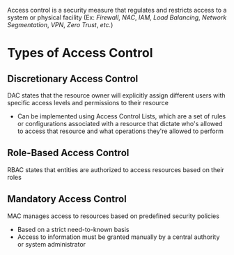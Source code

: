 Access control is a security measure that regulates and restricts access to a system or physical facility (Ex: *Firewall*, *NAC*, *IAM*, *Load Balancing*, *Network Segmentation*, *VPN*, *Zero Trust*, *etc.*)

# Types of Access Control

## Discretionary Access Control

DAC states that the resource owner will explicitly assign different users with specific access levels and permissions to their resource

* Can be implemented using Access Control Lists, which are a set of rules or configurations associated with a resource that dictate who's allowed to access that resource and what operations they're allowed to perform

## Role-Based Access Control

RBAC states that entities are authorized to access resources based on their roles

## Mandatory Access Control

MAC manages access to resources based on predefined security policies

* Based on a strict need-to-known basis 
* Access to information must be granted manually by a central authority or system administrator

